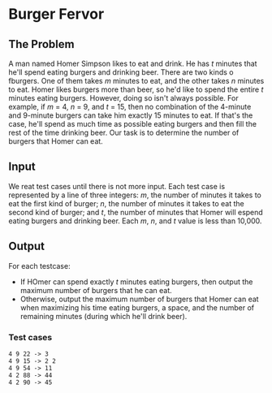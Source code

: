 # Burger Fervor

## The Problem
A man named Homer Simpson likes to eat and drink. He has *t* minutes that he'll spend eating burgers and drinking beer. There are two kinds o fburgers. One of them takes *m* minutes to eat, and the other takes *n* minutes to eat.
    Homer likes burgers more than beer, so he'd like to spend the entire *t* minutes eating burgers. However, doing so isn't always possible. For example, if *m* = 4, *n* = 9, and *t* = 15, then no combination of the 4-minute and 9-minute burgers can take him exactly 15 minutes to eat. If that's the case, he'll spend as much time as possible eating burgers and then fill the rest of the time drinking beer. Our task is to determine the number of burgers that Homer can eat.
    
## Input
We reat test cases until there is not more input. Each test case is represented by a line of three integers: *m*, the number of minutes it takes to eat the first kind of burger; *n*, the number of minutes it takes to eat the second kind of burger; and *t*, the number of minutes that Homer will espend eating burgers and drinking beer. Each *m*, *n*, and *t* value is less than 10,000.

## Output
For each testcase:
- If HOmer can spend exactly *t* minutes eating burgers, then output the maximum number of burgers that he can eat.
- Otherwise, output the maximum number of burgers that Homer can eat when maximizing his time eating burgers, a space, and the number of remaining minutes (during which he'll drink beer).

### Test cases
```
4 9 22 -> 3
4 9 15 -> 2 2
4 9 54 -> 11
4 2 88 -> 44
4 2 90 -> 45
```

